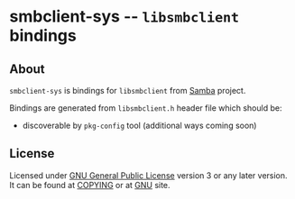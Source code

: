 # smbclient-sys -- `libsmbclient` bindings
 
## About

`smbclient-sys` is bindings for `libsmbclient` from [Samba][samba] project.

Bindings are generated from `libsmbclient.h` header file which should be:

* discoverable by `pkg-config` tool (additional ways coming soon)


## License

Licensed under [GNU General Public License][gpl] version 3 or any later version.
It can be found at [COPYING](COPYING) or at [GNU][gpl] site.


[gpl]: https://www.gnu.org/licenses/gpl.txt
[samba]: https://www.samba.org
